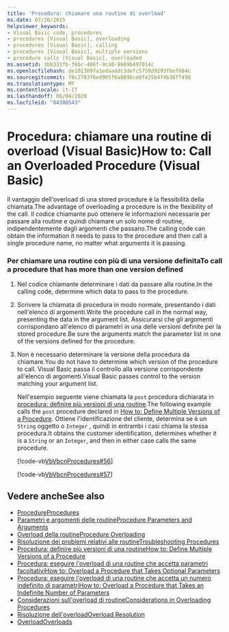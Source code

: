 ```yaml
---
title: 'Procedura: chiamare una routine di overload'
ms.date: 07/20/2015
helpviewer_keywords:
- Visual Basic code, procedures
- procedures [Visual Basic], overloading
- procedures [Visual Basic], calling
- procedures [Visual Basic], multiple versions
- procedure calls [Visual Basic], overloaded
ms.assetid: 3bb331fb-f6bc-406f-9ca0-9609b497014c
ms.openlocfilehash: de101309fa1edaaddc3defc5759d9293fbef684c
ms.sourcegitcommit: f8c270376ed905f6a8896ce0fe25b4f4b38ff498
ms.translationtype: MT
ms.contentlocale: it-IT
ms.lasthandoff: 06/04/2020
ms.locfileid: "84388543"
---
```

# <a name="how-to-call-an-overloaded-procedure-visual-basic"></a><span data-ttu-id="cc2ff-102">Procedura: chiamare una routine di overload (Visual Basic)</span><span class="sxs-lookup"><span data-stu-id="cc2ff-102">How to: Call an Overloaded Procedure (Visual Basic)</span></span>
<span data-ttu-id="cc2ff-103">Il vantaggio dell'overload di una stored procedure è la flessibilità della chiamata.</span><span class="sxs-lookup"><span data-stu-id="cc2ff-103">The advantage of overloading a procedure is in the flexibility of the call.</span></span> <span data-ttu-id="cc2ff-104">Il codice chiamante può ottenere le informazioni necessarie per passare alla routine e quindi chiamare un solo nome di routine, indipendentemente dagli argomenti che passano.</span><span class="sxs-lookup"><span data-stu-id="cc2ff-104">The calling code can obtain the information it needs to pass to the procedure and then call a single procedure name, no matter what arguments it is passing.</span></span>  
  
### <a name="to-call-a-procedure-that-has-more-than-one-version-defined"></a><span data-ttu-id="cc2ff-105">Per chiamare una routine con più di una versione definita</span><span class="sxs-lookup"><span data-stu-id="cc2ff-105">To call a procedure that has more than one version defined</span></span>  
  
1. <span data-ttu-id="cc2ff-106">Nel codice chiamante determinare i dati da passare alla routine.</span><span class="sxs-lookup"><span data-stu-id="cc2ff-106">In the calling code, determine which data to pass to the procedure.</span></span>  
  
2. <span data-ttu-id="cc2ff-107">Scrivere la chiamata di procedura in modo normale, presentando i dati nell'elenco di argomenti.</span><span class="sxs-lookup"><span data-stu-id="cc2ff-107">Write the procedure call in the normal way, presenting the data in the argument list.</span></span> <span data-ttu-id="cc2ff-108">Assicurarsi che gli argomenti corrispondano all'elenco di parametri in una delle versioni definite per la stored procedure.</span><span class="sxs-lookup"><span data-stu-id="cc2ff-108">Be sure the arguments match the parameter list in one of the versions defined for the procedure.</span></span>  
  
3. <span data-ttu-id="cc2ff-109">Non è necessario determinare la versione della procedura da chiamare.</span><span class="sxs-lookup"><span data-stu-id="cc2ff-109">You do not have to determine which version of the procedure to call.</span></span> <span data-ttu-id="cc2ff-110">Visual Basic passa il controllo alla versione corrispondente all'elenco di argomenti.</span><span class="sxs-lookup"><span data-stu-id="cc2ff-110">Visual Basic passes control to the version matching your argument list.</span></span>  
  
     <span data-ttu-id="cc2ff-111">Nell'esempio seguente viene chiamata la `post` procedura dichiarata in [procedura: definire più versioni di una routine](./how-to-define-multiple-versions-of-a-procedure.md).</span><span class="sxs-lookup"><span data-stu-id="cc2ff-111">The following example calls the `post` procedure declared in [How to: Define Multiple Versions of a Procedure](./how-to-define-multiple-versions-of-a-procedure.md).</span></span> <span data-ttu-id="cc2ff-112">Ottiene l'identificazione del cliente, determina se è un `String` oggetto o `Integer` , quindi in entrambi i casi chiama la stessa procedura.</span><span class="sxs-lookup"><span data-stu-id="cc2ff-112">It obtains the customer identification, determines whether it is a `String` or an `Integer`, and then in either case calls the same procedure.</span></span>  
  
     [!code-vb[VbVbcnProcedures#56](~/samples/snippets/visualbasic/VS_Snippets_VBCSharp/VbVbcnProcedures/VB/Class1.vb#56)]  
  
     [!code-vb[VbVbcnProcedures#57](~/samples/snippets/visualbasic/VS_Snippets_VBCSharp/VbVbcnProcedures/VB/Class1.vb#57)]  
  
## <a name="see-also"></a><span data-ttu-id="cc2ff-113">Vedere anche</span><span class="sxs-lookup"><span data-stu-id="cc2ff-113">See also</span></span>

- [<span data-ttu-id="cc2ff-114">Procedure</span><span class="sxs-lookup"><span data-stu-id="cc2ff-114">Procedures</span></span>](./index.md)
- [<span data-ttu-id="cc2ff-115">Parametri e argomenti delle routine</span><span class="sxs-lookup"><span data-stu-id="cc2ff-115">Procedure Parameters and Arguments</span></span>](./procedure-parameters-and-arguments.md)
- [<span data-ttu-id="cc2ff-116">Overload della routine</span><span class="sxs-lookup"><span data-stu-id="cc2ff-116">Procedure Overloading</span></span>](./procedure-overloading.md)
- [<span data-ttu-id="cc2ff-117">Risoluzione dei problemi relativi alle routine</span><span class="sxs-lookup"><span data-stu-id="cc2ff-117">Troubleshooting Procedures</span></span>](./troubleshooting-procedures.md)
- [<span data-ttu-id="cc2ff-118">Procedura: definire più versioni di una routine</span><span class="sxs-lookup"><span data-stu-id="cc2ff-118">How to: Define Multiple Versions of a Procedure</span></span>](./how-to-define-multiple-versions-of-a-procedure.md)
- [<span data-ttu-id="cc2ff-119">Procedura: eseguire l'overload di una routine che accetta parametri facoltativi</span><span class="sxs-lookup"><span data-stu-id="cc2ff-119">How to: Overload a Procedure that Takes Optional Parameters</span></span>](./how-to-overload-a-procedure-that-takes-optional-parameters.md)
- [<span data-ttu-id="cc2ff-120">Procedura: eseguire l'overload di una routine che accetta un numero indefinito di parametri</span><span class="sxs-lookup"><span data-stu-id="cc2ff-120">How to: Overload a Procedure that Takes an Indefinite Number of Parameters</span></span>](./how-to-overload-a-procedure-that-takes-an-indefinite-number-of-parameters.md)
- [<span data-ttu-id="cc2ff-121">Considerazioni sull'overload di routine</span><span class="sxs-lookup"><span data-stu-id="cc2ff-121">Considerations in Overloading Procedures</span></span>](./considerations-in-overloading-procedures.md)
- [<span data-ttu-id="cc2ff-122">Risoluzione dell'overload</span><span class="sxs-lookup"><span data-stu-id="cc2ff-122">Overload Resolution</span></span>](./overload-resolution.md)
- [<span data-ttu-id="cc2ff-123">Overload</span><span class="sxs-lookup"><span data-stu-id="cc2ff-123">Overloads</span></span>](../../../language-reference/modifiers/overloads.md)
